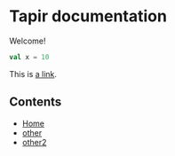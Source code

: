 # Tapir documentation

Welcome!

```scala
val x = 10
```

This is [a link](other.md).

## Contents

* [Home](index.md)
* [other](other.md)
* [other2](other2.md)